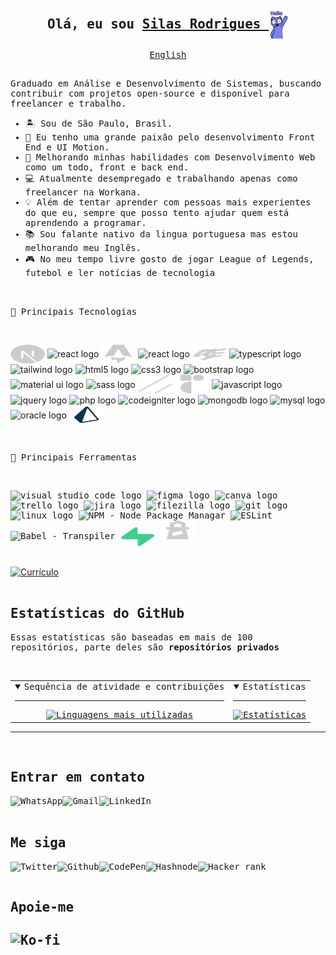 <div style="display: inline_block">
<samp>
  <h2 align="center">Olá, eu sou
    <a href="https://silasrodrigues.vercel.app">
      Silas Rodrigues
    </a>
      <img align="center" src="../images/hello.gif" height="45px" alt="Olá" />
  </h2>

  <p align="center">
    <a href="../README.md">English</a>
  </p>

  <p align="left"> 
   <br>
   Graduado em Análise e Desenvolvimento de Sistemas, buscando contribuir com projetos open-source e disponível para freelancer e trabalho.  
  </p>
  <ul align="left">
    <li>🏝 Sou de São Paulo, Brasil.</li>
    <li>💜 Eu tenho uma grande paixão pelo desenvolvimento Front End e UI Motion.</li>
    <li>🌱 Melhorando minhas habilidades com Desenvolvimento Web como um todo, front e back end.</li>
    <li>💻 Atualmente desempregado e trabalhando apenas como freelancer na Workana.</li>
    <li> 💡 Além de tentar aprender com pessoas mais experientes do que eu, sempre que posso tento ajudar quem está aprendendo a programar.</li>
    <li>📚 Sou falante nativo da lingua portuguesa mas estou melhorando meu Inglês.</li>
    <li>🎮 No meu tempo livre gosto de jogar League of Legends, futebol e ler notícias de tecnologia</li>
  </ul>
</div>
<div style="display: inline_block">
<br>
  <p align="left" vertical-align="center">
  <samp>
  🔌 Principais Tecnologias
  </p>
  <br>
  <p align="left">
    <img align="center" src="../images/next.svg" height="30" width="55" alt="nextjs logo" title="Next JS" />
    <img align="center" src="https://cdn.jsdelivr.net/gh/devicons/devicon/icons/react/react-original.svg" height="30" width="55" alt="react logo" title="React JS" />
    <img align="center" src="../images/astro.svg" height="30" width="55" alt="astro logo" title="Astro JS" />
    <img align="center" src="https://cdn.jsdelivr.net/gh/devicons/devicon/icons/nodejs/nodejs-original.svg" height="30" width="55" alt="react logo" title="Node JS" />
    <img align="center" src="../images/fastify.svg" height="30" width="55" alt="react logo" title="Fastify" />
    <img align="center" src="https://cdn.jsdelivr.net/gh/devicons/devicon/icons/typescript/typescript-original.svg" height="30" width="55" alt="typescript logo" title="TypeScript" />
    <img align="center" src="https://cdn.jsdelivr.net/gh/devicons/devicon/icons/tailwindcss/tailwindcss-plain.svg" height="30" width="55" alt="tailwind logo" title="Tailwind CSS" />
    <img align="center" src="https://cdn.jsdelivr.net/gh/devicons/devicon/icons/html5/html5-original.svg" height="30" width="55" alt="html5 logo" title="HTML 5" />
    <img align="center" src="https://cdn.jsdelivr.net/gh/devicons/devicon/icons/css3/css3-original.svg" height="30" width="55" alt="css3 logo" title="CSS 3" />
    <img align="center" src="https://cdn.jsdelivr.net/gh/devicons/devicon/icons/bootstrap/bootstrap-original.svg" height="30" width="55" alt="bootstrap logo" title="Bootstrap" />
    <img align="center" src="https://cdn.jsdelivr.net/gh/devicons/devicon/icons/materialui/materialui-original.svg" height="30" width="55" alt="material ui logo" title="Material UI"/>
    <img align="center" src="https://cdn.jsdelivr.net/gh/devicons/devicon/icons/sass/sass-original.svg" height="30" width="55" alt="sass logo" title="SASS" />
    <img align="center" src="../images/shadcnui.svg" height="30" width="55" alt="shadcdn ui logo" title="shadcn/ui" />
    <img align="center" src="../images/radix-ui.svg" height="30" width="55" alt="radix-ui logo" title="radix-ui" />
    <img align="center" src="https://cdn.jsdelivr.net/gh/devicons/devicon/icons/javascript/javascript-original.svg" height="30" width="55" alt="javascript logo" title="JavaScript" />
    <img align="center" src="https://cdn.jsdelivr.net/gh/devicons/devicon/icons/jquery/jquery-original.svg" height="30" width="55" alt="jquery logo" title="JQuery" />
    <img align="center" src="https://cdn.jsdelivr.net/gh/devicons/devicon/icons/php/php-original.svg" height="30" width="55" alt="php logo" title="PHP" />
    <img align="center" src="https://cdn.jsdelivr.net/gh/devicons/devicon/icons/codeigniter/codeigniter-plain.svg" height="30" width="55" alt="codeigniter logo" title="CodeIgniter" />
    <img align="center" src="https://cdn.jsdelivr.net/gh/devicons/devicon/icons/mongodb/mongodb-plain.svg" height="30" width="55" alt="mongodb logo" title="MongoDB" />
    <img align="center" src="https://cdn.jsdelivr.net/gh/devicons/devicon/icons/mysql/mysql-original.svg" height="30" width="55" alt="mysql logo" title="SQL" />
    <img align="center" src="https://cdn.jsdelivr.net/gh/devicons/devicon/icons/oracle/oracle-original.svg" height="55" width="55" alt="oracle logo" title="Oracle" />
    <img align="center" src="../images/prisma.svg" height="30" width="55" alt="prisma logo" title="Prisma" />
  </p>
</div>

<div style="display: inline_block">
<br>
  <samp>
  <p align="left" vertical-align="center">
  🔧 Principais Ferramentas
  </p>
  <br>
  <p align="left">
    <img src="https://cdn.jsdelivr.net/gh/devicons/devicon/icons/vscode/vscode-original.svg" height="30" width="55" alt="visual studio code logo" title="Visual Studio Code" />
    <img src="https://cdn.jsdelivr.net/gh/devicons/devicon/icons/figma/figma-original.svg" height="30" width="55" alt="figma logo" title="Figma" />
    <img src="https://cdn.jsdelivr.net/gh/devicons/devicon/icons/canva/canva-original.svg" height="30" width="55" alt="canva logo" title="Canva" />
    <img src="https://cdn.jsdelivr.net/gh/devicons/devicon/icons/trello/trello-plain.svg" height="30" width="55" alt="trello logo" title="Trello" />
    <img src="https://cdn.jsdelivr.net/gh/devicons/devicon/icons/jira/jira-original.svg" height="30" width="55" alt="jira logo" title="Jira" />
    <img src="https://cdn.jsdelivr.net/gh/devicons/devicon/icons/filezilla/filezilla-plain.svg" height="30" width="55" alt="filezilla logo" title="FileZilla" />
    <img src="https://cdn.jsdelivr.net/gh/devicons/devicon/icons/git/git-original.svg" height="30" width="55" alt="git logo" title="Git" />
    <img src="https://cdn.jsdelivr.net/gh/devicons/devicon/icons/linux/linux-original.svg" height="30" width="55" alt="linux logo" title="Linux" />
    <img src="https://cdn.jsdelivr.net/gh/devicons/devicon/icons/npm/npm-original-wordmark.svg"  height="30" width="55" alt="NPM - Node Package Managar" title="NPM" />
    <img src="https://cdn.jsdelivr.net/gh/devicons/devicon/icons/eslint/eslint-original.svg"  height="30" width="55" alt="ESLint" title="ESLint" />
    <img src="https://cdn.jsdelivr.net/gh/devicons/devicon/icons/babel/babel-original.svg"  height="30" width="55" alt="Babel - Transpiler" title="Babel" />
    <img align="center" src="../images/supabase.svg" height="30" width="55" alt="supabase logo" title="Supabase" />
    <img src="../images/lighthouse.svg"  height="30" width="55" alt="Lighthouse - Google" title="Lighthouse" />
  </p>
</div>

<br>

<div class="display-inline-block">
  <a href="https://silasrodrigues.vercel.app/resume.pdf" target="_blank">
    <img align="center" src="https://img.shields.io/badge/-Currículo-ccc?style=for-the-badge&logo=adobe-acrobat-reader&logoColor=1c1c1c" alt="Currículo">
  </a>
</div>

<br>

<div style="display: inline_block">
  <samp>
  <h2 align="left">Estatísticas do GitHub</h2>
  <p align="left">Essas estatísticas são baseadas em mais de 100 repositórios, parte deles são <strong>repositórios privados</strong></p>
<br>
  <table width="50%">
    <tr>
      <td align="center">
        <details open>
          <summary>Sequência de atividade e contribuições</summary>
          <hr>
          <a href="https://github.com/SilasRodrigues19">
            <img src="https://github-readme-streak-stats.herokuapp.com?user=SilasRodrigues19&theme=dracula" alt="Linguagens mais utilizadas" />
          </a>
        </details>
      </td>
      <td align="center">
        <details open>
          <summary>Estatísticas</summary>
          <hr>
          <a href="https://github.com/SilasRodrigues19">
            <img src="https://github-readme-stats.vercel.app/api?username=SilasRodrigues19&show_icons=true&theme=dracula&icon_color=ff79c6&include_all_commits=true&count_private=true" alt="Estatísticas" />
          </a>
        </details>
      </td>
    </tr>
  </table>
    <hr>
</div>

<br>
<div style="display: inline_block">
  <samp>
  <h2 align="left">Entrar em contato
  </h2>
  <a href="https://wa.me/5519992576970" target="_blank" aria-label="Converse no WhatsApp com Silas Rodrigues">
    <img align="left" src="https://img.shields.io/badge/-Whats-1c1c1c?style=for-the-badge&logo=whatsapp&labelColor=0891b2&logoColor=white" alt="WhatsApp">
  </a>
  
  <a href="mailto:silasrodrigues.fatec@gmail.com?subject=Contato GitHub" target="_blank" aria-label="Entre em contato com Silas Rodrigues através do Gmail">
    <img align="left" src="https://img.shields.io/badge/-Mail-1c1c1c?style=for-the-badge&logo=gmail&labelColor=0891b2&logoColor=white" alt="Gmail">
  </a>

  <a href="https://linkedin.com/in/silasrodrigues19/" target="_blank" aria-label="Silas Rodrigues no LinkedIn">
    <img align="left" src="https://img.shields.io/badge/-LinkedIn-1c1c1c?style=for-the-badge&logo=linkedin&labelColor=0891b2&logoColor=white" alt="LinkedIn">
  </a>
</div>
<br><br>

<div style="display: inline_block">
  <samp>
  <h2 align="left">Me siga
  </h2>
  <a href="https://twitter.com/intent/user?screen_name=Jinuye1" target="_blank" aria-label="Silas Rodrigues no Twitter">
    <img align="left" src="https://img.shields.io/twitter/follow/Jinuye1?logo=twitter&style=for-the-badge&color=0891b2&labelColor=1c1c1c&logoColor=white" alt="Twitter">
  </a>

  <a href="https://www.github.com/SilasRodrigues19" target="_blank" aria-label="Silas Rodrigues no GitHub">
    <img align="left" src="https://img.shields.io/github/followers/SilasRodrigues19?logo=github&style=for-the-badge&color=0891b2&labelColor=1c1c1c&logoColor=white" alt="Github">
  </a>

  <a href="https://codepen.io/SilasRodrigues19" target="_blank" aria-label="Silas Rodrigues no CodePen">
    <img align="left" src="https://img.shields.io/badge/Codepen-000000?logo=codepen&style=for-the-badge&color=1c1c1c&labelColor=0891b2&logoColor=white" alt="CodePen">
  </a>

  <a href="https://hashnode.com/@SilasRodrigues19" target="_blank" aria-label="Silas Rodrigues no Hashnode">
    <img align="left" src="https://img.shields.io/badge/Hashnode-0A0A0A?logo=hashnode&style=for-the-badge&color=1c1c1c&labelColor=0891b2&logoColor=white" alt="Hashnode">
  </a>

  <a href="https://www.hackerrank.com/profile/silasrodrigues19" target="_blank" aria-label="Silas Rodrigues no Hacker Rank">
    <img align="left" src="https://img.shields.io/badge/-Hacker&nbsp;rank-2EC866?logo=HackerRank&style=for-the-badge&color=1c1c1c&labelColor=0891b2&logoColor=white" alt="Hacker rank">
  </a>

  <br><br>

  <div style="display: inline_block">
    <samp>
    <h2 align="left">Apoie-me<h2>
    <a href="https://ko-fi.com/silasrodrigues" target="_blank" aria-label="Apoie Silas Rodrigues no Ko-fi">
      <img align="left"  src="https://img.shields.io/badge/Ko--fi-F16061?logo=ko-fi&style=for-the-badge&color=1c1c1c&labelColor=0891b2&logoColor=white" alt="Ko-fi">
    </a>
  </div>

</div>


